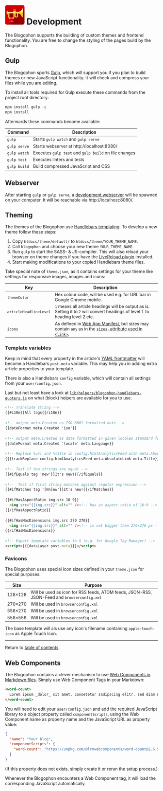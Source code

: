![Blogophon -](blogophon.png) Development
===========

The Blogophon supports the building of custom themes and frontend functionality. You are free to change the styling of the pages build by the Blogophon.

Gulp
----

The Blogophon sports [Gulp](http://gulpjs.com/), which will support you if you plan to build themes or new JavaScript functionality. It will check and compress your files while you are editing.

To install all tools required for Gulp execute these commands from the project root directory:

```bash
npm install gulp -g
npm install
```

Afterwards these commands become available:


| Command      | Description                                           |
| ------------ | ----------------------------------------------------- |
| `gulp`       | Starts `gulp watch` and `gulp serve`                  |
| `gulp serve` | Starts webserver at http://localhost:8080/            |
| `gulp watch` | Executes `gulp test` and `gulp build` on file changes |
| `gulp test`  | Executes linters and tests                            |
| `gulp build` | Build compressed JavaScript and CSS                   |

Webserver
---------

After starting `gulp` or `gulp serve`, a [development webserver](https://www.browsersync.io/) will be spawned on your computer. It will be reachable via http://localhost:8080/.

Theming
-------

The themes of the Blogophon use [Handlebars templating](https://handlebarsjs.com/). To develop a new theme follow these steps:

1. Copy `htdocs/theme/default/` to `htdocs/theme/YOUR_THEME_NAME`.
1. Call `blogophon` and choose your new theme `YOUR_THEME_NAME`.
1. Run `gulp` to start the SASS- & JS-compiler. This will also reload your browser on theme changes if you have the [LiveReload plugin](http://livereload.com/extensions/) installed.
1. Start making modifications to your copied Handlebars theme files.

Take special note of `theme.json`, as it contains settings for your theme like settings for responsive images, images and icons:

| Key                    | Description   |
| ---------------------- | ------------- |
| `themeColor`           | Hex colour code, will be used e.g. for URL bar in Google Chrome mobile. |
| `articleHeadlineLevel` | `1` means all article headings will be output as is. Setting it to `2` will convert headings of level 1 to heading level 2 etc. |
| `icons`                | As defined in [Web App Manifest](https://developer.mozilla.org/en-US/docs/Web/Manifest), but sizes may contain `any` as in the [`sizes`-attribute used in `<link>`](https://developer.mozilla.org/en-US/docs/Web/HTML/Element/link). |

### Template variables

Keep in mind that every property in the article's [YAML frontmatter](markdown.md) will become a Handlebars `post.meta` variable. This may help you in adding extra article properties to your template.

There is also a Handlebars `config` variable, which will contain all settings from your `user/config.json`.

Last but not least have a look at [`lib/helpers/blogophon-handlebars-quoters.js`](../lib/helpers/blogophon-handlebars-quoters.js) on what (block) helpers are available for you to use.

```html
<!-- Translate string -->
{{#i18n}}All tags{{/i18n}}

<!-- output meta.Created as ISO 8601 formatted date -->
{{dateFormat meta.Created 'iso'}}

<!-- output meta.Created as date formatted in given locales standard format -->
{{dateFormat meta.Created 'locale' meta.Language}}

<!-- Replace %url and %title in config.htmlAnalyticsFeed with meta.AbsoluteLink & meta.Title -->
{{{trackReplace config.htmlAnalyticsFeed meta.AbsoluteLink meta.Title}}}

<!-- Test if two strings are equal -->
{{#ifEquals tag 'new'}}It's new!{{/ifEquals}}

<!--  Test if first string matches against regular expression -->
{{#ifMatches tag '[Nn]ew'}}It's new!{{/ifMatches}}

{{#ifHasAspectRatio img.src 16 9}}
  <img src="{{img.src}}" alt="" /><!-- has an aspect ratio of 16:9 -->
{{/ifHasAspectRatio}}

{{#ifHasMaxDimensions img.src 270 270}}
  <img src="{{img.src}}" alt="" /><!-- is not bigger than 270×270 px -->
{{/ifHasMaxDimensions}}

<!-- Export template variables to S (e.g. for Google Tag Manager) -->
<script>{{{dataLayer post.meta}}}</script>
```

### Favicons

The Blogophon uses special icon sizes defined in your `theme.json` for special purposes:

| Size    | Purpose |
| ------- | ------- |
| 128×128 | Will be used as icon for RSS feeds, ATOM feeds, JSON-RSS, JSON-Feed and `browserconfig.xml` |
| 270×270 | Will be used in `browserconfig.xml` |
| 558×270 | Will be used in `browserconfig.xml` |
| 558×558 | Will be used in `browserconfig.xml` |

The base template will als use any icon's filename containing `apple-touch-icon` as Apple Touch Icon.

---

Return to [table of contents](README.md).

Web Components
--------------

The Blogophon contains a clever mechanism to use [Web Components in Markdown files](https://journal.3960.org/posts/2020-04-10-web-components-mit-markdown-verwenden/). Simply use Web Component Tags in your Markdown:

```markdown
<word-count>
  Lorem ipsum _dolor_ sit amet, consetetur sadipscing elitr, sed diam nonumy eirmod tempor invidunt ut labore et _dolore magna_ aliquyam erat, sed diam voluptua.
</word-count>
```

You will need to edit your `user/config.json` and add the required JavaScript library to a object property called `componentScripts`, using the Web Component name as property name and the JavaScript URL as property value:

```json
{
  "name": "Your blog",
  "componentScripts": {
    "word-count": "https://unpkg.com/@lrnwebcomponents/word-count@2.6.5/word-count.js?module"
  }
}
```

(If this property does not exists, simply create it or rerun the setup process.)

Whenever the Blogophon encounters a Web Component tag, it will load the corresponding JavaScript automatically.
